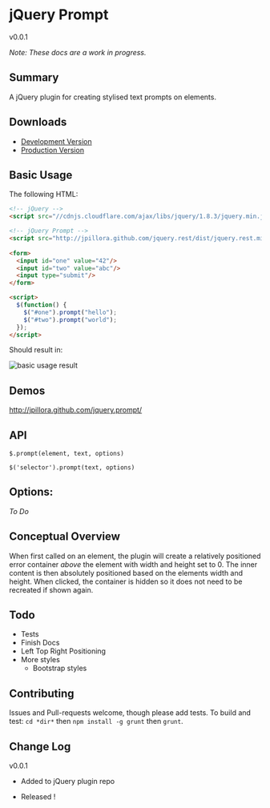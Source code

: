 jQuery Prompt
=====
v0.0.1

*Note: These docs are a work in progress.*

Summary
---
A jQuery plugin for creating stylised text prompts on elements.

Downloads
---

* [Development Version]
* [Production Version]

Basic Usage
---

The following HTML:

``` html
<!-- jQuery -->
<script src="//cdnjs.cloudflare.com/ajax/libs/jquery/1.8.3/jquery.min.js"></script>

<!-- jQuery Prompt -->
<script src="http://jpillora.github.com/jquery.rest/dist/jquery.rest.min.js"></script>
 
<form>
  <input id="one" value="42"/>
  <input id="two" value="abc"/>
  <input type="submit"/>
</form>

<script>
  $(function() {
    $("#one").prompt("hello");
    $("#two").prompt("world");
  });
</script>
```

Should result in:

![basic usage result](//raw.github.com/jpillora/jquery.async.validator/gh-pages/demo/demos/quickstart.png)

Demos
---
http://jpillora.github.com/jquery.prompt/

API
---

`$.prompt(element, text, options)`

`$('selector').prompt(text, options)`

Options:
---
*To Do*

Conceptual Overview
---
When first called on an element, the plugin will create a relatively positioned error container *above* the element with width and height set to 0. The inner content is then absolutely positioned based on the elements width and height. When clicked, the container is hidden so it does not need to be recreated if shown again. 

Todo
---
* Tests
* Finish Docs
* Left Top Right Positioning
* More styles
  * Bootstrap styles

Contributing
---
Issues and Pull-requests welcome, though please add tests. To build and test: `cd *dir*` then `npm install -g grunt` then `grunt`.

Change Log
---

v0.0.1

* Added to jQuery plugin repo

* Released !

  [Development Version]: http://jpillora.github.com/jquery.rest/dist/jquery.rest.js
  [Production Version]: http://jpillora.github.com/jquery.rest/dist/jquery.rest.min.js



